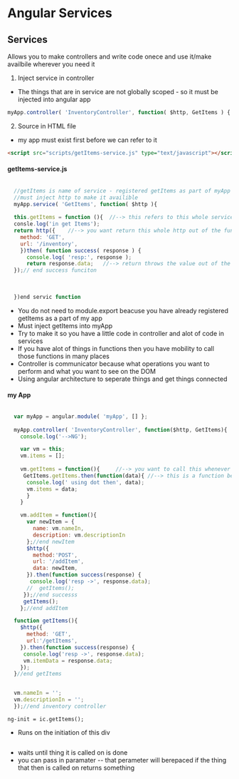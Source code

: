 Angular Services
===

Services
---
Allows you to make controllers and write code onece and use it/make availbile wherever you need it
1. Inject service in controller
* The things that are in service are not globally scoped - so it must be injected into angular app
```javascript
myApp.controller( 'InventoryController', function( $http, GetItems ) {.....}
```
2. Source in HTML file 
* my app must exist first before we can refer to it
```html
<script src="scripts/getItems-service.js" type="text/javascript"></script>
```

#### getItems-service.js
```javascript
  
  //getItems is name of service - registered getItems as part of myApp
  //must inject http to make it availible
  myApp.service( 'GetItems', function( $http ){
  
  this.getItems = function (){  //--> this refers to this whole services
  consle.log('in get Items');
  return http({    //--> you want return this whole http out of the function
    method: 'GET',
    url: '/inventory',
    })then( function success( response ) {
      console.log( 'resp:', response );
      return response.data;   //--> return throws the value out of the current function - makes it availible in service
  });// end success funciton
  
  
  
  })end servic function
```
* You do not need to module.export beacuse you have already registered getItems as a part of my app
* Must inject getItems into myApp
* Try to make it so you have a little code in controller and alot of code in services
* If you have alot of things in functions then you have mobility to call those functions in many places
* Controller is communicator because what operations you want to perform and what you want to see on the DOM
* Using angular architecture to seperate things and get things connected


#### my App
```javascript

  var myApp = angular.module( 'myApp', [] };
  
  myApp.controller( 'InventoryController', function($http, GetItems){
    console.log('-->NG');

    var vm = this;
    vm.items = [];
  
    vm.getItems = function(){     //--> you want to call this whenever you want to put it in a function
     GetItems.getItems.then(function(data){ //--> this is a function being called 
      console.log(' using dot then', data);
      vm.items = data;
      }
    }

    vm.addItem = function(){
      var newItem = {
        name: vm.nameIn,
        description: vm.descriptionIn
      };//end newItem
      $http({
        method:'POST',
        url: '/addItem',
        data: newItem,
      }).then(function success(response) {
       console.log('resp ->', response.data);
      //  getItems();
     });//end successs
     getItems();
    };//end addItem

  function getItems(){
    $http({
      method: 'GET',
      url:'/getItems',
    }).then(function success(response) {
     console.log('resp ->', response.data);
     vm.itemData = response.data;
    });
  }//end getItems


  vm.nameIn = '';
  vm.descriptionIn = '';
  });//end inventory controller

```


```
ng-init = ic.getItems();
```
* Runs on the initiation of this div

```.then()
```
* waits until thing it is called on is done
* you can pass in paramater -- that perameter will berepaced if the thing that then is called on returns something

